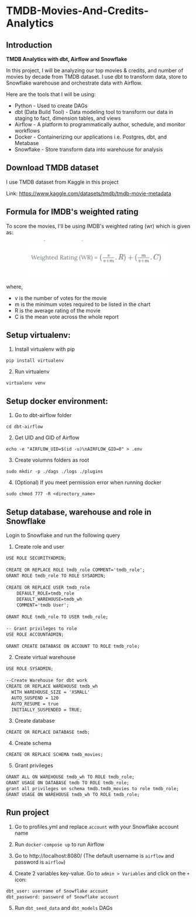 # TMDB-Movies-And-Credits-Analytics

## Introduction
**TMDB Analytics with dbt, Airflow and Snowflake**

In this project, I will be analyzing our top movies & credits, and number of movies by decade from TMDB dataset. I use dbt to transform data, store to Snowflake warehouse and orchestrate data with Airflow.

Here are the tools that I will be using:

* Python - Used to create DAGs
* dbt (Data Build Tool) - Data modeling tool to transform our data in staging to fact, dimension tables, and views
* Airflow - A platform to programmatically author, schedule, and monitor workflows
* Docker - Containerizing our applications i.e. Postgres, dbt, and Metabase
* Snowflake - Store transform data into warehouse for analysis

## Download TMDB dataset

I use TMDB dataset from Kaggle in this project

Link: https://www.kaggle.com/datasets/tmdb/tmdb-movie-metadata

## Formula for IMDB's weighted rating 

To score the movies, I'll be using IMDB's weighted rating (wr) which is given as:

<p align="center">
  <img height="100" src="dbt-airflow/formula/IMDB's weighted rating.png">

where,

* v is the number of votes for the movie
* m is the minimum votes required to be listed in the chart
* R is the average rating of the movie
* C is the mean vote across the whole report

## Setup virtualenv:
1. Install virtualenv with pip
```
pip install virtualenv
```

2. Run virtualenv
```
virtualenv venv
```

## Setup docker environment:
1. Go to dbt-airflow folder
```
cd dbt-airflow
```

2. Get UID and GID of Airflow
```
echo -e "AIRFLOW_UID=$(id -u)\nAIRFLOW_GID=0" > .env
```

3. Create volumns folders as root 
```
sudo mkdir -p ./dags ./logs ./plugins
```

4. (Optional) If you meet permission error when running docker
```
sudo chmod 777 -R <directory_name>
```

## Setup database, warehouse and role in Snowflake

Login to Snowflake and run the following query

1. Create role and user
```
USE ROLE SECURITYADMIN;

CREATE OR REPLACE ROLE tmdb_role COMMENT='tmdb_role';
GRANT ROLE tmdb_role TO ROLE SYSADMIN;

CREATE OR REPLACE USER tmdb_role 
	DEFAULT_ROLE=tmdb_role
	DEFAULT_WAREHOUSE=tmdb_wh
	COMMENT='tmdb User';
    
GRANT ROLE tmdb_role TO USER tmdb_role;

-- Grant privileges to role
USE ROLE ACCOUNTADMIN;

GRANT CREATE DATABASE ON ACCOUNT TO ROLE tmdb_role;
```

2. Create virtual warehouse
```
USE ROLE SYSADMIN;

--Create Warehouse for dbt work
CREATE OR REPLACE WAREHOUSE tmdb_wh
  WITH WAREHOUSE_SIZE = 'XSMALL'
  AUTO_SUSPEND = 120
  AUTO_RESUME = true
  INITIALLY_SUSPENDED = TRUE;
```

3. Create database
```
CREATE OR REPLACE DATABASE tmdb;
```

4. Create schema
```
CREATE OR REPLACE SCHEMA tmdb_movies;
```

5. Grant privileges 
```
GRANT ALL ON WAREHOUSE tmdb_wh TO ROLE tmdb_role;
GRANT USAGE ON DATABASE tmdb TO ROLE tmdb_role;
grant all privileges on schema tmdb.tmdb_movies to role tmdb_role;
GRANT USAGE ON WAREHOUSE tmdb_wh TO ROLE tmdb_role;
```

## Run project

1. Go to profiles.yml and replace `account` with your Snowflake account name 

2. Run `docker-compose up` to run Airflow

3. Go to http://localhost:8080/ (The default username is `airflow` and password is `airflow`)

4. Create 2 variables key-value. Go to `admin > Variables` and click on the `+` icon:
```
dbt_user: username of Snowflake account
dbt_password: password of Snowflake account
```

5. Run `dbt_seed_data` and `dbt_models` DAGs 
